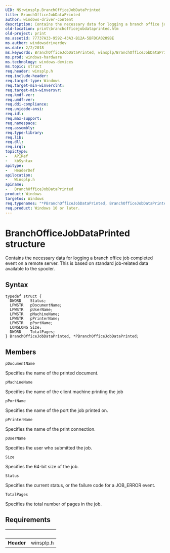 ```yaml
---
UID: NS:winsplp.BranchOfficeJobDataPrinted
title: BranchOfficeJobDataPrinted
author: windows-driver-content
description: Contains the necessary data for logging a branch office job completed event on a remote server. This is based on standard job-related data available to the spooler.
old-location: print\branchofficejobdataprinted.htm
old-project: print
ms.assetid: 77737A33-9592-43A3-B12A-5BFDCA0209BE
ms.author: windowsdriverdev
ms.date: 2/2/2018
ms.keywords: BranchOfficeJobDataPrinted, winsplp/BranchOfficeJobDataPrinted, BranchOfficeJobDataPrinted structure [Print Devices], *PBranchOfficeJobDataPrinted, print.branchofficejobdataprinted, winsplp/PBranchOfficeJobDataPrinted, PBranchOfficeJobDataPrinted, PBranchOfficeJobDataPrinted structure pointer [Print Devices]
ms.prod: windows-hardware
ms.technology: windows-devices
ms.topic: struct
req.header: winsplp.h
req.include-header: 
req.target-type: Windows
req.target-min-winverclnt: 
req.target-min-winversvr: 
req.kmdf-ver: 
req.umdf-ver: 
req.ddi-compliance: 
req.unicode-ansi: 
req.idl: 
req.max-support: 
req.namespace: 
req.assembly: 
req.type-library: 
req.lib: 
req.dll: 
req.irql: 
topictype:
-	APIRef
-	kbSyntax
apitype:
-	HeaderDef
apilocation:
-	Winsplp.h
apiname:
-	BranchOfficeJobDataPrinted
product: Windows
targetos: Windows
req.typenames: "*PBranchOfficeJobDataPrinted, BranchOfficeJobDataPrinted"
req.product: Windows 10 or later.
---
```


# BranchOfficeJobDataPrinted structure
Contains the necessary data for logging a branch office job completed event on a remote server. This is based on standard job-related data available to the spooler.

## Syntax
````
typedef struct {
  DWORD    Status;
  LPWSTR   pDocumentName;
  LPWSTR   pUserName;
  LPWSTR   pMachineName;
  LPWSTR   pPrinterName;
  LPWSTR   pPortName;
  LONGLONG Size;
  DWORD    TotalPages;
} BranchOfficeJobDataPrinted, *PBranchOfficeJobDataPrinted;
````

## Members


`pDocumentName`

Specifies the name of the printed document.

`pMachineName`

Specifies the name of the client machine printing the job

`pPortName`

Specifies the name of the port the job printed on.

`pPrinterName`

Specifies the name of the print connection.

`pUserName`

Specifies the user who submitted the job.

`Size`

Specifies the 64-bit size of the job.

`Status`

Specifies the current status, or the failure code for a JOB_ERROR event.

`TotalPages`

Specifies the total number of pages in the job.


## Requirements
| &nbsp; | &nbsp; |
| ---- |:---- |
| **Header** | winsplp.h |